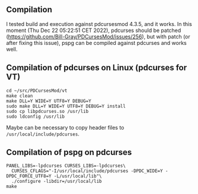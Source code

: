 Compilation
-----------
I tested build and execution against pdcursesmod 4.3.5, and it works. In this moment
(Thu Dec 22 05:22:51 CET 2022), pdcurses should be patched (https://github.com/Bill-Gray/PDCursesMod/issues/256),
but with patch (or after fixing this issue), pspg can be compiled against pdcurses
and works well.

Compilation of pdcurses on Linux (pdcurses for VT)
--------------------------------------------------

    cd ~/src/PDCursesMod/vt
    make clean
    make DLL=Y WIDE=Y UTF8=Y DEBUG=Y
    sudo make DLL=Y WIDE=Y UTF8=Y DEBUG=Y install
    sudo cp libpdcurses.so /usr/lib
    sudo ldconfig /usr/lib

Maybe can be necessary to copy header files to `/usr/local/include/pdcurses`.

Compilation of pspg on pdcurses
-------------------------------

    PANEL_LIBS=-lpdcurses CURSES_LIBS=-lpdcurses\
      CURSES_CFLAGS="-I/usr/local/include/pdcurses -DPDC_WIDE=Y -DPDC_FORCE_UTF8=Y -L/usr/local/lib"\
      ./configure -libdir=/usr/local/lib
    make

